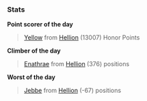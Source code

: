 

### Stats

**Point scorer of the day**
>[Yellow](/#/character/Hellion/180719) from [Hellion](/#/ranking/Hellion)  (13007) Honor Points


**Climber of the day**
>[Enathrae](/#/character/Hellion/35150) from [Hellion](/#/ranking/Hellion)  (376) positions


**Worst of the day**
>[Jebbe](/#/character/Hellion/130729) from [Hellion](/#/ranking/Hellion)  (-67) positions


